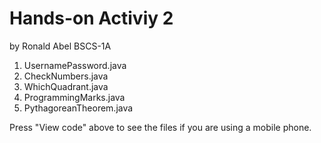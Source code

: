 # Hands-on Activiy 2
by Ronald Abel BSCS-1A
1. UsernamePassword.java
2. CheckNumbers.java
3. WhichQuadrant.java
4. ProgrammingMarks.java
5. PythagoreanTheorem.java

Press "View code" above to see the files if you are using a mobile phone.
